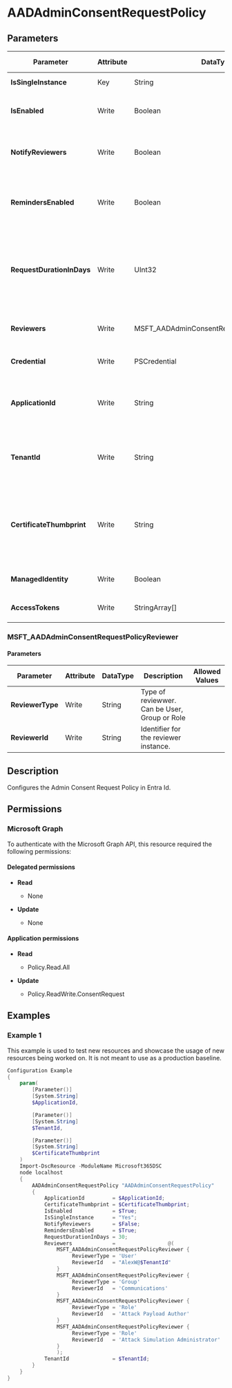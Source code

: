 ﻿# AADAdminConsentRequestPolicy

## Parameters

| Parameter | Attribute | DataType | Description | Allowed Values |
| --- | --- | --- | --- | --- |
| **IsSingleInstance** | Key | String | Only valid value is 'Yes'. | `Yes` |
| **IsEnabled** | Write | Boolean | Determines if the policy is enabled or not. | |
| **NotifyReviewers** | Write | Boolean | Specifies whether reviewers will receive notifications. | |
| **RemindersEnabled** | Write | Boolean | Specifies whether reviewers will receive reminder emails. | |
| **RequestDurationInDays** | Write | UInt32 | Specifies the duration the request is active before it automatically expires if no decision is applied. | |
| **Reviewers** | Write | MSFT_AADAdminConsentRequestPolicyReviewer[] | The list of reviewers for the admin consent. | |
| **Credential** | Write | PSCredential | Credentials of the workload's Admin | |
| **ApplicationId** | Write | String | Id of the Azure Active Directory application to authenticate with. | |
| **TenantId** | Write | String | Id of the Azure Active Directory tenant used for authentication. | |
| **CertificateThumbprint** | Write | String | Thumbprint of the Azure Active Directory application's authentication certificate to use for authentication. | |
| **ManagedIdentity** | Write | Boolean | Managed ID being used for authentication. | |
| **AccessTokens** | Write | StringArray[] | Access token used for authentication. | |

### MSFT_AADAdminConsentRequestPolicyReviewer

#### Parameters

| Parameter | Attribute | DataType | Description | Allowed Values |
| --- | --- | --- | --- | --- |
| **ReviewerType** | Write | String | Type of reviewwer. Can be User, Group or Role | |
| **ReviewerId** | Write | String | Identifier for the reviewer instance. | |


## Description

Configures the Admin Consent Request Policy in Entra Id.

## Permissions

### Microsoft Graph

To authenticate with the Microsoft Graph API, this resource required the following permissions:

#### Delegated permissions

- **Read**

    - None

- **Update**

    - None

#### Application permissions

- **Read**

    - Policy.Read.All

- **Update**

    - Policy.ReadWrite.ConsentRequest

## Examples

### Example 1

This example is used to test new resources and showcase the usage of new resources being worked on.
It is not meant to use as a production baseline.

```powershell
Configuration Example
{
    param(
        [Parameter()]
        [System.String]
        $ApplicationId,

        [Parameter()]
        [System.String]
        $TenantId,

        [Parameter()]
        [System.String]
        $CertificateThumbprint
    )
    Import-DscResource -ModuleName Microsoft365DSC
    node localhost
    {
        AADAdminConsentRequestPolicy "AADAdminConsentRequestPolicy"
        {
            ApplicationId         = $ApplicationId;
            CertificateThumbprint = $CertificateThumbprint;
            IsEnabled             = $True;
            IsSingleInstance      = "Yes";
            NotifyReviewers       = $False;
            RemindersEnabled      = $True;
            RequestDurationInDays = 30;
            Reviewers             =                 @(
                MSFT_AADAdminConsentRequestPolicyReviewer {
                     ReviewerType = 'User'
                     ReviewerId   = "AlexW@$TenantId"
                }
                MSFT_AADAdminConsentRequestPolicyReviewer {
                     ReviewerType = 'Group'
                     ReviewerId   = 'Communications'
                }
                MSFT_AADAdminConsentRequestPolicyReviewer {
                     ReviewerType = 'Role'
                     ReviewerId   = 'Attack Payload Author'
                }
                MSFT_AADAdminConsentRequestPolicyReviewer {
                     ReviewerType = 'Role'
                     ReviewerId   = 'Attack Simulation Administrator'
                }
                );
            TenantId              = $TenantId;
        }
    }
}
```

